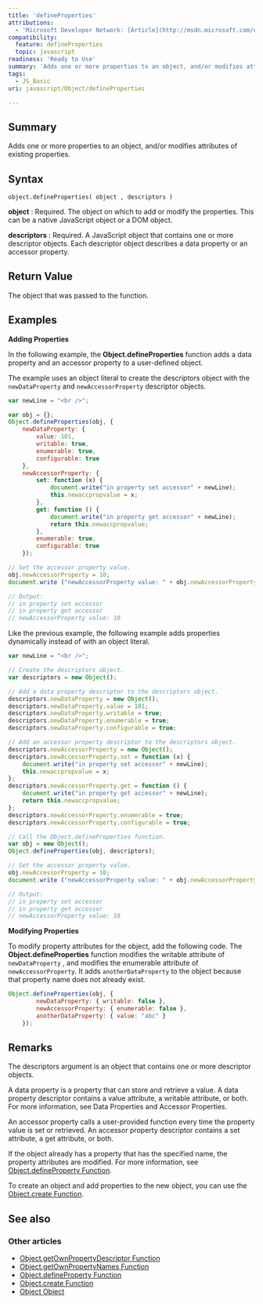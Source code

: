 ```yaml
---
title: 'defineProperties'
attributions:
  - 'Microsoft Developer Network: [Article](http://msdn.microsoft.com/en-us/library/ie/ff800817(v=vs.94).aspx)'
compatibility:
  feature: defineProperties
  topic: javascript
readiness: 'Ready to Use'
summary: 'Adds one or more properties to an object, and/or modifies attributes of existing properties.'
tags:
  - JS_Basic
uri: javascript/Object/defineProperties

---
```

## Summary

Adds one or more properties to an object, and/or modifies attributes of existing properties.

## Syntax

    object.defineProperties( object , descriptors )

**object**
:   Required. The object on which to add or modify the properties. This can be a native JavaScript object or a DOM object.

**descriptors**
:   Required. A JavaScript object that contains one or more descriptor objects. Each descriptor object describes a data property or an accessor property.

## Return Value

The object that was passed to the function.

## Examples

**Adding Properties**

In the following example, the **Object.defineProperties** function adds a data property and an accessor property to a user-defined object.

The example uses an object literal to create the descriptors object with the `newDataProperty` and `newAccessorProperty` descriptor objects.

``` js
var newLine = "<br />";

var obj = {};
Object.defineProperties(obj, {
    newDataProperty: {
        value: 101,
        writable: true,
        enumerable: true,
        configurable: true
    },
    newAccessorProperty: {
        set: function (x) {
            document.write("in property set accessor" + newLine);
            this.newaccpropvalue = x;
        },
        get: function () {
            document.write("in property get accessor" + newLine);
            return this.newaccpropvalue;
        },
        enumerable: true,
        configurable: true
    });

// Set the accessor property value.
obj.newAccessorProperty = 10;
document.write ("newAccessorProperty value: " + obj.newAccessorProperty + newLine);

// Output:
// in property set accessor
// in property get accessor
// newAccessorProperty value: 10
```

Like the previous example, the following example adds properties dynamically instead of with an object literal.

``` js
var newLine = "<br />";

// Create the descriptors object.
var descriptors = new Object();

// Add a data property descriptor to the descriptors object.
descriptors.newDataProperty = new Object();
descriptors.newDataProperty.value = 101;
descriptors.newDataProperty.writable = true;
descriptors.newDataProperty.enumerable = true;
descriptors.newDataProperty.configurable = true;

// Add an accessor property descriptor to the descriptors object.
descriptors.newAccessorProperty = new Object();
descriptors.newAccessorProperty.set = function (x) {
    document.write("in property set accessor" + newLine);
    this.newaccpropvalue = x;
};
descriptors.newAccessorProperty.get = function () {
    document.write("in property get accessor" + newLine);
    return this.newaccpropvalue;
};
descriptors.newAccessorProperty.enumerable = true;
descriptors.newAccessorProperty.configurable = true;

// Call the Object.defineProperties function.
var obj = new Object();
Object.defineProperties(obj, descriptors);

// Set the accessor property value.
obj.newAccessorProperty = 10;
document.write ("newAccessorProperty value: " + obj.newAccessorProperty + newLine);

// Output:
// in property set accessor
// in property get accessor
// newAccessorProperty value: 10
```

**Modifying Properties**

To modify property attributes for the object, add the following code. The **Object.defineProperties** function modifies the writable attribute of `newDataProperty` , and modifies the enumerable attribute of `newAccessorProperty`. It adds `anotherDataProperty` to the object because that property name does not already exist.

``` js
Object.defineProperties(obj, {
        newDataProperty: { writable: false },
        newAccessorProperty: { enumerable: false },
        anotherDataProperty: { value: "abc" }
    });
```

## Remarks

The descriptors argument is an object that contains one or more descriptor objects.

A data property is a property that can store and retrieve a value. A data property descriptor contains a value attribute, a writable attribute, or both. For more information, see Data Properties and Accessor Properties.

An accessor property calls a user-provided function every time the property value is set or retrieved. An accessor property descriptor contains a set attribute, a get attribute, or both.

If the object already has a property that has the specified name, the property attributes are modified. For more information, see [Object.defineProperty Function](/javascript/Object/defineProperty).

To create an object and add properties to the new object, you can use the [Object.create Function](/javascript/Object/create).

## See also

### Other articles

-   [Object.getOwnPropertyDescriptor Function](/javascript/Object/getOwnPropertyDescriptor)
-   [Object.getOwnPropertyNames Function](/javascript/Object/getOwnPropertyNames)
-   [Object.defineProperty Function](/javascript/Object/defineProperty)
-   [Object.create Function](/javascript/Object/create)
-   [Object Object](/javascript/Object)

